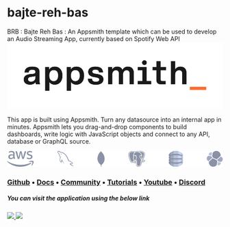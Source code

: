 # bajte-reh-bas
BRB : Bajte Reh Bas : An Appsmith template which can be used to develop an Audio Streaming App, currently based on Spotify Web API 
![](https://raw.githubusercontent.com/appsmithorg/appsmith/release/static/appsmith_logo_primary.png)

This app is built using Appsmith. Turn any datasource into an internal app in minutes. Appsmith lets you drag-and-drop components to build dashboards, write logic with JavaScript objects and connect to any API, database or GraphQL source.

![](https://raw.githubusercontent.com/appsmithorg/appsmith/release/static/images/integrations.png)

### [Github](https://github.com/appsmithorg/appsmith) • [Docs](https://docs.appsmith.com/?utm_source=github&utm_medium=social&utm_content=appsmith_docs&utm_campaign=null&utm_term=appsmith_docs) • [Community](https://community.appsmith.com/) • [Tutorials](https://github.com/appsmithorg/appsmith/tree/update/readme#tutorials) • [Youtube](https://www.youtube.com/appsmith) • [Discord](https://discord.gg/rBTTVJp)

##### You can visit the application using the below link

###### [![](https://assets.appsmith.com/git-sync/Buttons.svg) ](https://app.appsmith.com/applications/6350f7242b79bf615d8201ac/pages/6350f7242b79bf615d8201af) [![](https://assets.appsmith.com/git-sync/Buttons2.svg)](https://app.appsmith.com/applications/6350f7242b79bf615d8201ac/pages/6350f7242b79bf615d8201af/edit)
